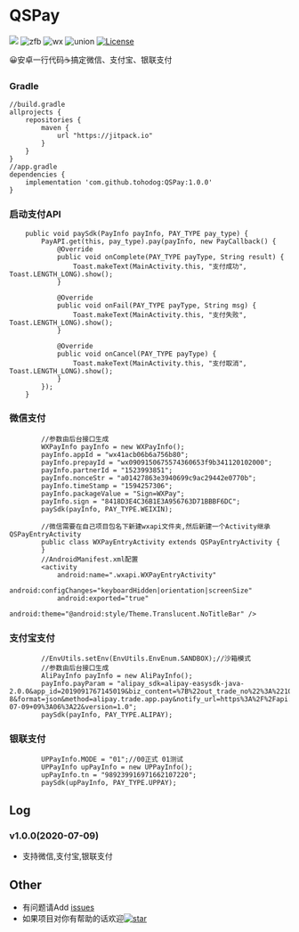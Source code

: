 # QSPay
[![](https://jitpack.io/v/tohodog/QSPay.svg)](https://jitpack.io/#tohodog/QSPay)
![zfb][zfbsvg]
![wx][wxsvg]
![union][unionsvg]
[![License][licensesvg]][license]

[zfbsvg]: https://img.shields.io/badge/支付宝-1.5.7.7-00A9EE.svg
[wxsvg]:  https://img.shields.io/badge/微信-6.4.4-41B035.svg
[unionsvg]:  https://img.shields.io/badge/银联-3.4.9-00908C.svg

[licensesvg]: https://img.shields.io/badge/License-Apache--2.0-red.svg
[license]: https://github.com/tohodog/QSPay/blob/master/LICENSE

[apisvg]: https://img.shields.io/badge/API-9+-brightgreen.svg
[api]: https://android-arsenal.com/api?level=9
😀安卓一行代码☕搞定微信、支付宝、银联支付

### Gradle
```
//build.gradle
allprojects {
    repositories {
        maven {
            url "https://jitpack.io"
        }
    }
}
//app.gradle
dependencies {
    implementation 'com.github.tohodog:QSPay:1.0.0'
}
```

### 启动支付API
```
    public void paySdk(PayInfo payInfo, PAY_TYPE pay_type) {
        PayAPI.get(this, pay_type).pay(payInfo, new PayCallback() {
            @Override
            public void onComplete(PAY_TYPE payType, String result) {
                Toast.makeText(MainActivity.this, "支付成功", Toast.LENGTH_LONG).show();
            }

            @Override
            public void onFail(PAY_TYPE payType, String msg) {
                Toast.makeText(MainActivity.this, "支付失败", Toast.LENGTH_LONG).show();
            }

            @Override
            public void onCancel(PAY_TYPE payType) {
                Toast.makeText(MainActivity.this, "支付取消", Toast.LENGTH_LONG).show();
            }
        });
    }

```
### 微信支付
```
        //参数由后台接口生成
        WXPayInfo payInfo = new WXPayInfo();
        payInfo.appId = "wx41acb06b6a756b80";
        payInfo.prepayId = "wx0909150675574360653f9b341120102000";
        payInfo.partnerId = "1523993851";
        payInfo.nonceStr = "a01427863e3940699c9ac29442e0770b";
        payInfo.timeStamp = "1594257306";
        payInfo.packageValue = "Sign=WXPay";
        payInfo.sign = "8418D3E4C36B1E3A956763D71BBBF6DC";
        paySdk(payInfo, PAY_TYPE.WEIXIN);
        
        //微信需要在自己项目包名下新建wxapi文件夹,然后新建一个Activity继承QSPayEntryActivity
        public class WXPayEntryActivity extends QSPayEntryActivity {
        }
        //AndroidManifest.xml配置
        <activity
            android:name=".wxapi.WXPayEntryActivity"
            android:configChanges="keyboardHidden|orientation|screenSize"
            android:exported="true"
            android:theme="@android:style/Theme.Translucent.NoTitleBar" />

```
### 支付宝支付
```
        //EnvUtils.setEnv(EnvUtils.EnvEnum.SANDBOX);//沙箱模式
        //参数由后台接口生成
        AliPayInfo payInfo = new AliPayInfo();
        payInfo.payParam = "alipay_sdk=alipay-easysdk-java-2.0.0&app_id=2019091767145019&biz_content=%7B%22out_trade_no%22%3A%22102020070909062278810001%22%2C%22total_amount%22%3A%220%22%2C%22subject%22%3A%22test%22%7D&charset=UTF-8&format=json&method=alipay.trade.app.pay&notify_url=https%3A%2F%2Fapi.reol.top%2FpayNotify%2FaliPay&sign=KRB3zZQQ7JeEeoHOJWwCSQaJ6ehv1I7WHSHtzJ4Y9pjq2HzBVR%2B5Mq9Z9%2BInAK%2Fcr%2Bc4pOiiJjPqdp61sUkrcWomPGjwFrObMC3xj29PeOBv%2FFCvR9UvRbIUr1tQ7El7YP8sSCRsI7BsBvHNhaxEz%2Ft6CvEAfchei28eC658cJvijw3FnYYVdRA2jBhU4YqTWM%2Ft9HEwBq5KGy8c9cOyyLvS9Hg0pAORVGkpSc9%2B8Rv0kwtmWsojoTTQZvHePYoWlXoR07WJxgOWcxLbMJ%2FASqDs5P1fBaoQLXJfbkQk1c%2Fx3sBnHWWuW%2FL%2BhtbikFX%2FkN9dJcLwuXauNyU9ls1Oog%3D%3D&sign_type=RSA2&timestamp=2020-07-09+09%3A06%3A22&version=1.0";
        paySdk(payInfo, PAY_TYPE.ALIPAY);

```
### 银联支付
```
        UPPayInfo.MODE = "01";//00正式 01测试
        UPPayInfo upPayInfo = new UPPayInfo();
        upPayInfo.tn = "989239916971662107220";
        paySdk(upPayInfo, PAY_TYPE.UPPAY);
```

## Log
### v1.0.0(2020-07-09)
  * 支持微信,支付宝,银联支付

## Other
  * 有问题请Add [issues](https://github.com/tohodog/QSPay/issues)
  * 如果项目对你有帮助的话欢迎[![star][starsvg]][star]
  
[starsvg]: https://img.shields.io/github/stars/tohodog/QSPay.svg?style=social&label=Stars
[star]: https://github.com/tohodog/QSPay
